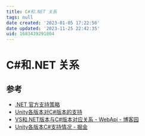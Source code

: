```yaml
---
title: C#和.NET 关系
tags: null
date created: '2023-01-05 17:22:56'
date updated: '2023-11-25 22:42:35'
uid: 1683439291804
---
```


# C#和.NET 关系

## 参考

- [.NET 官方支持策略](https://dotnet.microsoft.com/zh-cn/platform/support/policy)
- [Unity各版本对C#版本的支持](https://blog.csdn.net/smile_Ho/article/details/119946986)
- [VS和.NET版本与C#版本对应关系 - WebApi - 博客园](https://www.cnblogs.com/webapi/p/15204940.html)
- [Unity各版本C#支持情况 - 掘金](https://juejin.cn/post/7088147774914428941)
